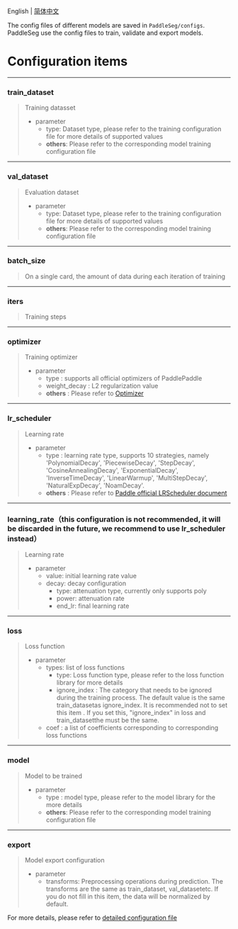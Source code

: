 English | [简体中文](README_cn.md)

The config files of different models are saved in `PaddleSeg/configs`.
PaddleSeg use the config files to train, validate and export models.
# Configuration items

----
### train_dataset
>  Training datasset
>
>  * parameter
>     * type: Dataset type, please refer to the training configuration file for more details of supported values
>     * **others**: Please refer to the corresponding model training configuration file

----
### val_dataset
>  Evaluation dataset
>  * parameter
>     * type: Dataset type, please refer to the training configuration file for more details of supported values
>     * **others**: Please refer to the corresponding model training configuration file
>

----
### batch_size
>  On a single card, the amount of data during each iteration of training

----
### iters
>  Training steps

----
### optimizer
> Training optimizer
>  * parameter
>     * type : supports all official optimizers of PaddlePaddle
>     * weight_decay : L2 regularization value
>     * **others** : Please refer to [Optimizer](https://www.paddlepaddle.org.cn/documentation/docs/zh/api/paddle/optimizer/Overview_cn.html)

----
### lr_scheduler
> Learning rate
>  * parameter
>     * type : learning rate type, supports 10 strategies, namely 'PolynomialDecay', 'PiecewiseDecay', 'StepDecay', 'CosineAnnealingDecay', 'ExponentialDecay', 'InverseTimeDecay', 'LinearWarmup', 'MultiStepDecay', 'NaturalExpDecay', 'NoamDecay'.
>     * **others** : Please refer to [Paddle official LRScheduler document](https://www.paddlepaddle.org.cn/documentation/docs/zh/api/paddle/optimizer/lr/LRScheduler_cn.html)

----
### learning_rate（this configuration is not recommended, it will be discarded in the future, we recommend to use lr_scheduler instead）
> Learning rate
>  * parameter
>     * value: initial learning rate value
>     * decay: decay configuration
>       * type: attenuation type, currently only supports poly
>       * power: attenuation rate
>       * end_lr: final learning rate

----
### loss
> Loss function
>  * parameter
>     * types: list of loss functions
>       * type:  Loss function type, please refer to the loss function library for more details
>       * ignore_index : The category that needs to be ignored during the training process. The default value is the same train_datasetas ignore_index. It is recommended not to set this item . If you set this, "ignore_index" in loss and train_datasetthe must be the same.
>     * coef : a list of coefficients corresponding to corresponding loss functions

----
### model
> Model to be trained
>  * parameter
>     * type : model type, please refer to the model library for the more details
>     * **others**: Please refer to the corresponding model training configuration file
---
### export
> Model export configuration
>  * parameter
>    * transforms: Preprocessing operations during prediction. The transforms are the same as train_dataset, val_datasetetc. If you do not fill in this item, the data will be normalized by default.

For more details, please refer to [detailed configuration file](../docs/design/use/use.md)
